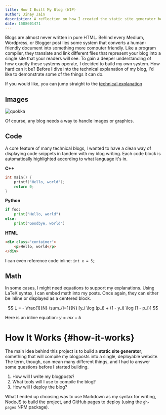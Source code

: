 ```yaml
---
title: How I Built My Blog (WIP)
author: Jinay Jain
description: A reflection on how I created the static site generator behind this blog.
date: 1588601471
---
```


Blogs are almost never written in pure HTML. Behind every Medium, Wordpress,
or Blogger post lies some system that converts a human-friendly document into
something more computer friendly. Like a program compiler, they translate and
link different files that represent your blog into a single site that your
readers will see. To gain a deeper understanding of how exactly these systems
operate, I decided to build my own system. How hard can it be? Before I dive
into the technical explanation of my blog, I'd like to demonstrate some of
the things it can do.

If you would like, you can jump straight to the [technical explanation](#how-it-works)

## Images

![quokka](quokka.jpg)

Of course, any blog needs a way to handle images or graphics.

## Code

A core feature of many technical blogs, I wanted to have a clean way of
displaying code snippets in tandem with my blog writing. Each code block is
automatically highlighted according to what language it's in.

**C++**

```cpp
int main() {
    printf("Hello, world");
    return 0;
}
```

**Python**

```python
if foo:
    print("Hello, world")
else:
    print("Goodbye, world")
```

**HTML**

```html
<div class="container">
    <p>Hello, world</p>
</div>
```

I can even reference code inline: `int x = 5;`

## Math

In some cases, I might need equations to support my explanations. Using LaTeX
syntax, I can embed math into my posts. Once again, they can either be inline
or displayed as a centered block.

$$ L = - \frac{1}{N} \sum_{i=1}{N} [y_i \log (p_i) + (1 - y_i) \log (1 - p_i)] $$

Here is an inline equation: $y = mx+b$

# How It Works {#how-it-works}

The main idea behind this project is to build a **static site generator**,
something that will compile my blogposts into a single, deployable website.
The term, though, can mean many different things, and I had to answer some
questions before I started building.

1. How will I write my blogposts?
2. What tools will I use to compile the blog?
3. How will I deploy the blog?

What I ended up choosing was to use Markdown as my syntax for writing, NodeJS
to build the project, and GitHub pages to deploy (using the `gh-pages` NPM
package).
